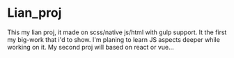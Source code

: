# Lian_proj
This my lian proj, it made on scss/native js/html with gulp support. 
It the first my big-work that i'd to show.
I'm planing to learn JS aspects deeper while working on it. My second proj will based on react or vue...
